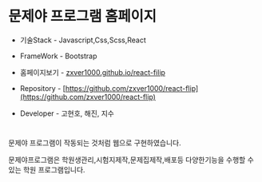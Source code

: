 
# 문제야 프로그램 홈페이지


- 기술Stack - Javascript,Css,Scss,React
- FrameWork - Bootstrap

- 홈페이지보기 - [zxver1000.github.io/react-filip](zxver1000.github.io/react-filip)
- Repository - [https://github.com/zxver1000/react-flip](https://github.com/zxver1000/react-flip)

- Developer - 고현호, 해진, 지수

# 
문제야 프로그램이 작동되는 것처럼 웹으로 구현하였습니다.



문제야프로그램은 학원생관리,시험지제작,문제집제작,배포등 다양한기능을 수행할 수 있는 학원 프로그램입니다.
